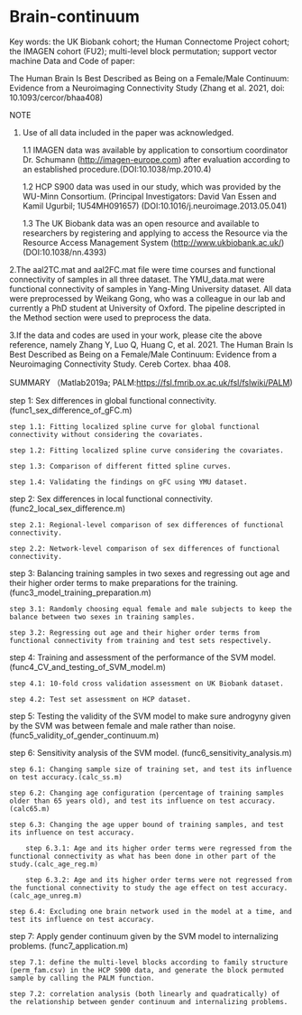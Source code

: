 # Brain-continuum
Key words: the UK Biobank cohort; the Human Connectome Project cohort; the IMAGEN cohort (FU2); multi-level block permutation; support vector machine
Data and Code of paper:

The Human Brain Is Best Described as Being on a Female/Male Continuum: Evidence from a Neuroimaging Connectivity Study (Zhang et al. 2021, doi: 10.1093/cercor/bhaa408)

NOTE

1. Use of all data included in the paper was acknowledged.
    
    1.1 IMAGEN data was available by application to consortium coordinator Dr. Schumann (http://imagen-europe.com) after evaluation according to an established procedure.(DOI:10.1038/mp.2010.4)
    
    1.2 HCP S900 data was used in our study, which was provided by the WU-Minn Consortium. (Principal Investigators: David Van Essen and Kamil Ugurbil; 1U54MH091657) (DOI:10.1016/j.neuroimage.2013.05.041)
    
    1.3 The UK Biobank data was an open resource and available to researchers by registering and applying to access the Resource via the Resource Access Management System (http://www.ukbiobank.ac.uk/) (DOI:10.1038/nn.4393)

2.The aal2TC.mat and aal2FC.mat file were time courses and functional connectivity of samples in all three dataset. The YMU_data.mat were functional connectivity of samples in Yang-Ming University dataset. All data were preprocessed by Weikang Gong, who was a colleague in our lab and currently a PhD student at University of Oxford. The pipeline descripted in the Method section were used to preprocess the data.

3.If the data and codes are used in your work, please cite the above reference, namely Zhang Y, Luo Q, Huang C, et al. 2021. The Human Brain Is Best Described as Being on a Female/Male Continuum: Evidence from a Neuroimaging Connectivity Study. Cereb Cortex. bhaa 408.

SUMMARY （Matlab2019a; PALM:https://fsl.fmrib.ox.ac.uk/fsl/fslwiki/PALM)

step 1: Sex differences in global functional connectivity. (func1_sex_difference_of_gFC.m)

    step 1.1: Fitting localized spline curve for global functional connectivity without considering the covariates.
    
    step 1.2: Fitting localized spline curve considering the covariates.
    
    step 1.3: Comparison of different fitted spline curves.
    
    step 1.4: Validating the findings on gFC using YMU dataset.


step 2: Sex differences in local functional connectivity. (func2_local_sex_difference.m)

    step 2.1: Regional-level comparison of sex differences of functional connectivity.
  
    step 2.2: Network-level comparison of sex differences of functional connectivity.


step 3: Balancing training samples in two sexes and regressing out age and their higher order terms to make preparations for the training. (func3_model_training_preparation.m)

    step 3.1: Randomly choosing equal female and male subjects to keep the balance between two sexes in training samples.
  
    step 3.2: Regressing out age and their higher order terms from functional connectivity from training and test sets respectively.


step 4: Training and assessment of the performance of the SVM model. (func4_CV_and_testing_of_SVM_model.m)

    step 4.1: 10-fold cross validation assessment on UK Biobank dataset.
  
    step 4.2: Test set assessment on HCP dataset.


step 5: Testing the validity of the SVM model to make sure androgyny given by the SVM was between female and male rather than noise. (func5_validity_of_gender_continuum.m)


step 6: Sensitivity analysis of the SVM model. (func6_sensitivity_analysis.m)

    step 6.1: Changing sample size of training set, and test its influence on test accuracy.(calc_ss.m)
  
    step 6.2: Changing age configuration (percentage of training samples older than 65 years old), and test its influence on test accuracy.(calc65.m)
  
    step 6.3: Changing the age upper bound of training samples, and test its influence on test accuracy.
  
        step 6.3.1: Age and its higher order terms were regressed from the functional connectivity as what has been done in other part of the study.(calc_age_reg.m)
    
        step 6.3.2: Age and its higher order terms were not regressed from the functional connectivity to study the age effect on test accuracy.(calc_age_unreg.m)
    
    step 6.4: Excluding one brain network used in the model at a time, and test its influence on test accuracy.
  

step 7: Apply gender continuum given by the SVM model to internalizing problems. (func7_application.m)

    step 7.1: define the multi-level blocks according to family structure (perm_fam.csv) in the HCP S900 data, and generate the block permuted sample by calling the PALM function.
  
    step 7.2: correlation analysis (both linearly and quadratically) of the relationship between gender continuum and internalizing problems.
